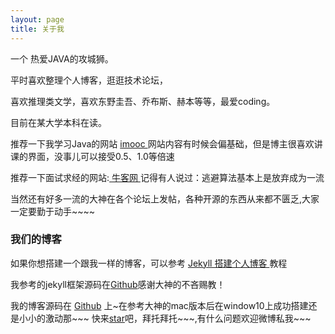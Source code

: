 ```yaml
---
layout: page
title: 关于我 
---
```


一个 热爱JAVA的攻城狮。
<p>
平时喜欢整理个人博客，逛逛技术论坛，
<p>
喜欢推理类文学，喜欢东野圭吾、乔布斯、赫本等等，最爱coding。

<p>
目前在某大学本科在读。
<p>

推荐一下我学习Java的网站
<a target="_blank" href="http://www.imooc.com"> imooc </a>
网站内容有时候会偏基础，但是博主很喜欢讲课的界面，没事儿可以接受0.5、1.0等倍速
<p>
推荐一下面试求经的网站:<a target="_blank" href="https://www.nowcoder.com"> 牛客网 </a>记得有人说过：逃避算法基本上是放弃成为一流

<p>当然还有好多一流的大神在各个论坛上发帖，各种开源的东西从来都不匮乏,大家一定要勤于动手~~~~
<h3> 我们的博客 </h3>  

<p>

如果你想搭建一个跟我一样的博客，可以参考
<a href="/2017/03/jekyll_tutorials1/"> Jekyll 搭建个人博客 </a>
教程
<p>
我参考的jekyll框架源码在<a target="_blank" href='https://github.com/leopardpan/leopardpan.github.io/'>Github</a>感谢大神的不吝赐教！
<p> 
我的博客源码在 <a target="_blank" href='https://github.com/nilzzzz/nilzzzz.github.io/'>Github</a> 上~在参考大神的mac版本后在window10上成功搭建还是小小的激动那~~~
快来<a target="_blank" href='https://github.com/nilzzzz/nilzzzz.github.io/'>star</a>吧，拜托拜托~~~,有什么问题欢迎微博私我~~~



